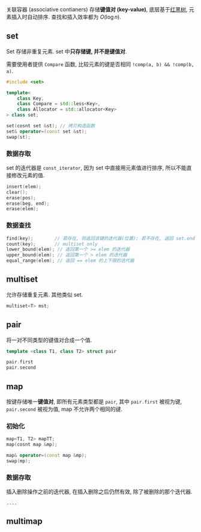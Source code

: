 关联容器 (associative contianers) 存储**键值对 (key-value)**, 底层基于[红黑树](/Algorithm/树/red-black%20tree.md), 元素插入时自动排序. 查找和插入效率都为 $O(\log n)$.

## set

Set 存储非重复元素. set 中**只存储键, 并不是键值对**.

需要使用者提供 `Compare` 函数, 比较元素的键是否相同 `!comp(a, b) && !comp(b, a)`. 

```cpp
#include <set>

template<
	class Key,
	class Compare = std::less<Key>,
	class Allocator = std::allocator<Key>
> class set;

set(cosnt set &st); // 拷贝构造函数
set& operator=(const set &st);
swap(st);
```

### 数据存取

set 的迭代器是 `const_iterator`, 因为 set 中直接用元素值进行排序, 所以不能直接修改元素的值.

```cpp
insert(elem);
clear();
erase(pos);
erase(beg, end);
erase(elem);
```

### 数据查找

```cpp
find(key);        // 若存在, 则返回该键的迭代器(位置); 若不存在, 返回 set.end()
count(key);       // multiset only
lower_bound(elem); // 返回第一个 >= elem 的迭代器
upper_bound(elem); // 返回第一个 > elem 的迭代器
equal_range(elem); // 返回 == elem 的上下限的迭代器
```

## multiset

允许存储重复元素. 其他类似 set.

```cpp
multiset<T> mst;
```

## pair

将一对不同类型的键值对合成一个值.

```cpp
template <class T1, class T2> struct pair

pair.first
pair.second
```

## map

按键存储唯一**键值对**, 即所有元素类型都是 `pair`, 其中 `pair.first` 被视为键, `pair.second` 被视为值, map 不允许两个相同的键.

### 初始化

```cpp
map<T1, T2> mapTT;
map(cosnt map &mp);

map& operator=(const map &mp);
swap(mp);
```

### 数据存取

插入删除操作之前的迭代器, 在插入删除之后仍然有效, 除了被删除的那个迭代器.

```
....
```

## multimap

